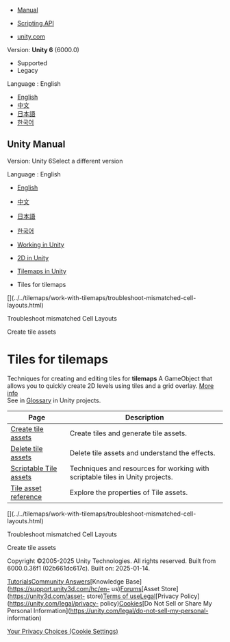 [](https://docs.unity3d.com)

  * [Manual](../Manual/index.html)
  * [Scripting API](../ScriptReference/index.html)

  * [unity.com](https://unity.com/)

Version: **Unity 6** (6000.0)

  * Supported
  * Legacy

Language : English

  * [English](/Manual/tilemaps/tiles-for-tilemaps/tiles-landing.html)
  * [中文](/cn/current/Manual/tilemaps/tiles-for-tilemaps/tiles-landing.html)
  * [日本語](/ja/current/Manual/tilemaps/tiles-for-tilemaps/tiles-landing.html)
  * [한국어](/kr/current/Manual/tilemaps/tiles-for-tilemaps/tiles-landing.html)

[](https://docs.unity3d.com)

## Unity Manual

Version: Unity 6Select a different version

Language : English

  * [English](/Manual/tilemaps/tiles-for-tilemaps/tiles-landing.html)
  * [中文](/cn/current/Manual/tilemaps/tiles-for-tilemaps/tiles-landing.html)
  * [日本語](/ja/current/Manual/tilemaps/tiles-for-tilemaps/tiles-landing.html)
  * [한국어](/kr/current/Manual/tilemaps/tiles-for-tilemaps/tiles-landing.html)

  * [Working in Unity](../../working-in-unity.html)
  * [2D in Unity](../../Unity2D.html)
  * [Tilemaps in Unity](../../tilemaps/tilemaps-landing.html)
  * Tiles for tilemaps

[](../../tilemaps/work-with-tilemaps/troubleshoot-mismatched-cell-
layouts.html)

Troubleshoot mismatched Cell Layouts

[](../../tilemaps/tiles-for-tilemaps/create-tile-assets.html)

Create tile assets

# Tiles for tilemaps

Techniques for creating and editing tiles for **tilemaps** A GameObject that
allows you to quickly create 2D levels using tiles and a grid overlay. [More
info](../../tilemaps/work-with-tilemaps/tilemap-reference.html)  
See in [Glossary](../../Glossary.html#Tilemap) in Unity projects.

**Page** | **Description**  
---|---  
[Create tile assets](create-tile-assets.html) | Create tiles and generate tile assets.  
[Delete tile assets](delete-tile-assets.html) | Delete tile assets and understand the effects.  
[Scriptable Tile assets](scriptable-tiles/scriptable-tiles-landing.html) | Techniques and resources for working with scriptable tiles in Unity projects.  
[Tile asset reference](tile-asset-reference.html) | Explore the properties of Tile assets.  
  
[](../../tilemaps/work-with-tilemaps/troubleshoot-mismatched-cell-
layouts.html)

Troubleshoot mismatched Cell Layouts

[](../../tilemaps/tiles-for-tilemaps/create-tile-assets.html)

Create tile assets

Copyright ©2005-2025 Unity Technologies. All rights reserved. Built from
6000.0.36f1 (02b661dc617c). Built on: 2025-01-14.

[Tutorials](https://learn.unity.com/)[Community
Answers](https://answers.unity3d.com)[Knowledge
Base](https://support.unity3d.com/hc/en-
us)[Forums](https://forum.unity3d.com)[Asset Store](https://unity3d.com/asset-
store)[Terms of
use](https://docs.unity3d.com/Manual/TermsOfUse.html)[Legal](https://unity.com/legal)[Privacy
Policy](https://unity.com/legal/privacy-
policy)[Cookies](https://unity.com/legal/cookie-policy)[Do Not Sell or Share
My Personal Information](https://unity.com/legal/do-not-sell-my-personal-
information)

[Your Privacy Choices (Cookie Settings)](javascript:void\(0\);)

